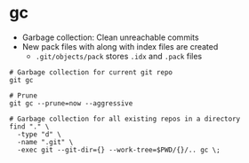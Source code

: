 # gc

- Garbage collection: Clean unreachable commits
- New pack files with along with index files are created
  - `.git/objects/pack` stores `.idx` and `.pack` files

```shell
# Garbage collection for current git repo
git gc

# Prune
git gc --prune=now --aggressive

# Garbage collection for all existing repos in a directory
find "." \
  -type "d" \
  -name ".git" \
  -exec git --git-dir={} --work-tree=$PWD/{}/.. gc \;
```
